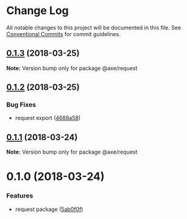 # Change Log

All notable changes to this project will be documented in this file.
See [Conventional Commits](https://conventionalcommits.org) for commit guidelines.

<a name="0.1.3"></a>
## [0.1.3](https://github.com/ansenhuang/axe/compare/@axe/request@0.1.2...@axe/request@0.1.3) (2018-03-25)




**Note:** Version bump only for package @axe/request

<a name="0.1.2"></a>
## [0.1.2](https://github.com/ansenhuang/axe/compare/@axe/request@0.1.1...@axe/request@0.1.2) (2018-03-25)


### Bug Fixes

* request export ([4688a58](https://github.com/ansenhuang/axe/commit/4688a58))




<a name="0.1.1"></a>
## [0.1.1](https://github.com/ansenhuang/axe/compare/@axe/request@0.1.0...@axe/request@0.1.1) (2018-03-24)




**Note:** Version bump only for package @axe/request

<a name="0.1.0"></a>
# 0.1.0 (2018-03-24)


### Features

* request package ([5ab0f0f](https://github.com/ansenhuang/axe/commit/5ab0f0f))
